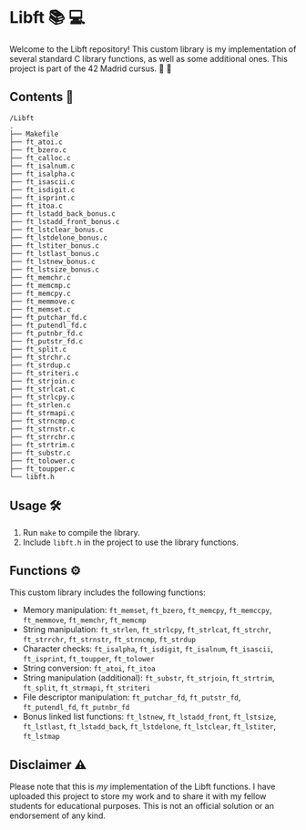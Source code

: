 # Libft :books: :computer:

Welcome to the Libft repository! This custom library is my implementation of several standard C library functions, as well as some additional ones. This project is part of the 42 Madrid cursus. :rocket: :tada:
## Contents :file_folder:

```
/Libft
.
├── Makefile
├── ft_atoi.c
├── ft_bzero.c
├── ft_calloc.c
├── ft_isalnum.c
├── ft_isalpha.c
├── ft_isascii.c
├── ft_isdigit.c
├── ft_isprint.c
├── ft_itoa.c
├── ft_lstadd_back_bonus.c
├── ft_lstadd_front_bonus.c
├── ft_lstclear_bonus.c
├── ft_lstdelone_bonus.c
├── ft_lstiter_bonus.c
├── ft_lstlast_bonus.c
├── ft_lstnew_bonus.c
├── ft_lstsize_bonus.c
├── ft_memchr.c
├── ft_memcmp.c
├── ft_memcpy.c
├── ft_memmove.c
├── ft_memset.c
├── ft_putchar_fd.c
├── ft_putendl_fd.c
├── ft_putnbr_fd.c
├── ft_putstr_fd.c
├── ft_split.c
├── ft_strchr.c
├── ft_strdup.c
├── ft_striteri.c
├── ft_strjoin.c
├── ft_strlcat.c
├── ft_strlcpy.c
├── ft_strlen.c
├── ft_strmapi.c
├── ft_strncmp.c
├── ft_strnstr.c
├── ft_strrchr.c
├── ft_strtrim.c
├── ft_substr.c
├── ft_tolower.c
├── ft_toupper.c
└── libft.h
```


## Usage :hammer_and_wrench:
1. Run `make` to compile the library. 
2. Include `libft.h` in the project to use the library functions.
## Functions :gear:

This custom library includes the following functions: 
- Memory manipulation: `ft_memset`, `ft_bzero`, `ft_memcpy`, `ft_memccpy`, `ft_memmove`, `ft_memchr`, `ft_memcmp` 
- String manipulation: `ft_strlen`, `ft_strlcpy`, `ft_strlcat`, `ft_strchr`, `ft_strrchr`, `ft_strnstr`, `ft_strncmp`, `ft_strdup` 
- Character checks: `ft_isalpha`, `ft_isdigit`, `ft_isalnum`, `ft_isascii`, `ft_isprint`, `ft_toupper`, `ft_tolower` 
- String conversion: `ft_atoi`, `ft_itoa` 
- String manipulation (additional): `ft_substr`, `ft_strjoin`, `ft_strtrim`, `ft_split`, `ft_strmapi`, `ft_striteri` 
- File descriptor manipulation: `ft_putchar_fd`, `ft_putstr_fd`, `ft_putendl_fd`, `ft_putnbr_fd` 
- Bonus linked list functions: `ft_lstnew`, `ft_lstadd_front`, `ft_lstsize`, `ft_lstlast`, `ft_lstadd_back`, `ft_lstdelone`, `ft_lstclear`, `ft_lstiter`, `ft_lstmap`
## Disclaimer :warning:

Please note that this is *my* implementation of the Libft functions. I have uploaded this project to store my work and to share it with my fellow students for educational purposes. This is not an official solution or an endorsement of any kind.
